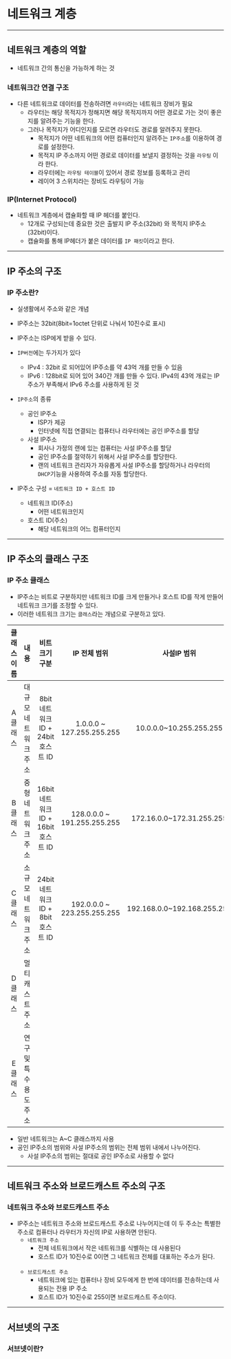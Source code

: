 # 네트워크 계층
***
## 네트워크 계층의 역할
* 네트워크 간의 통신을 가능하게 하는 것

### 네트워크간 연결 구조
* 다른 네트워크로 데이터를 전송하려면 ``라우터``라는 네트워크 장비가 필요
  * 라우터는 해당 목적지가 정해지면 해당 목적지까지 어떤 경로로 가는 것이 좋은지를 알려주는 기능을 한다.
  * 그러나 목적지가 어디인지를 모르면 라우터도 경로를 알려주지 못한다.
    * 목적지가 어떤 네트워크의 어떤 컴퓨터인지 알려주는 ``IP주소``를 이용하여 경로를 설정한다.
    * 목적지 IP 주소까지 어떤 경로로 데이터를 보낼지 결정하는 것을 ``라우팅`` 이라 한다.
    * 라우터에는 ``라우팅 테이블``이 있어서 경로 정보를 등록하고 관리
    * 레이어 3 스위치라는 장비도 라우팅이 가능

### IP(Internet Protocol)
* 네트워크 계층에서 캡슐화할 때 IP 헤더를 붙인다.
  * 12개로 구성되는데 중요한 것은 출발지 IP 주소(32bit) 와 목적지 IP주소(32bit)이다.
  * 캡슐화를 통해 IP헤더가 붙은 데이터를 ``IP 패킷``이라고 한다.
***
## IP 주소의 구조
### IP 주소란?
* 실생활에서 주소와 같은 개념
* IP주소는 32bit(8bit=1octet 단위로 나눠서 10진수로 표시)


* IP주소는 ISP에게 받을 수 있다.


* ``IP버전``에는 두가지가 있다
  * IPv4 : 32bit 로 되어있어 IP주소를 약 43억 개를 만들 수 있음
  * IPv6 : 128bit로 되어 있어 340간 개를 만들 수 있다. IPv4의 43억 개로는 IP주소가 부족해서 IPv6 주소를 사용하게 된 것


* ``IP주소``의 종류
  * 공인 IP주소
    * ISP가 제공
    * 인터넷에 직접 연결되는 컴퓨터나 라우터에는 공인 IP주소를 할당
  * 사설 IP주소
    * 회사나 가정의 랜에 있는 컴퓨터는 사설 IP주소를 할당
    * 공인 IP주소를 절약하기 위해서 사설 IP주소를 할당한다.
    * 랜의 네트워크 관리자가 자유롭게 사설 IP주소를 할당하거나 라우터의 ``DHCP``기능을 사용하여 주소를 자동 할당한다.


* IP주소 구성 = ``네트워크 ID + 호스트 ID``
  * 네트워크 ID(주소)
    * 어떤 네트워크인지
  * 호스트 ID(주소)
    * 해당 네트워크의 어느 컴퓨터인지
***
## IP 주소의 클래스 구조
### IP 주소 클래스
* IP주소는 비트로 구분하지만 네트워크 ID를 크게 만들거나 호스트 ID를 작게 만들어 네트워크 크기를 조정할 수 있다.
* 이러한 네트워크 크기는 ``클래스``라는 개념으로 구분하고 있다.  


|클래스 이름|내용|비트크기 구분|IP 전체 범위|사설IP 범위|
:---:|:---:|:---:|:---:|:---:|
|A 클래스|대규모 네트워크 주소|8bit 네트워크 ID + 24bit 호스트 ID|1.0.0.0 ~ 127.255.255.255|10.0.0.0~10.255.255.255|
|B 클래스|중형 네트워크 주소|16bit 네트워크 ID + 16bit 호스트 ID|128.0.0.0 ~ 191.255.255.255|172.16.0.0~172.31.255.255|
|C 클래스|소규모 네트워크 주소|24bit 네트워크 ID + 8bit 호스트 ID|192.0.0.0 ~ 223.255.255.255|192.168.0.0~192.168.255.255|
|D 클래스|멀티캐스트 주소||||
|E 클래스|연구 및 특수용도 주소||||

* 일반 네트워크는 A~C 클래스까지 사용
* 공인 IP주소의 범위와 사설 IP주소의 범위는 전체 범위 내에서 나누어진다.
  * 사설 IP주소의 범위는 절대로 공인 IP주소로 사용할 수 없다
***
## 네트워크 주소와 브로드캐스트 주소의 구조  
### 네트워크 주소와 브로드캐스트 주소
* IP주소는 네트워크 주소와 브로드캐스트 주소로 나누어지는데 이 두 주소는 특별한 주소로 컴퓨터나 라우터가 자신의 IP로 사용하면 안된다.
  * ``네트워크 주소``
    * 전체 네트워크에서 작은 네트워크를 식별하는 데 사용된다
    * 호스트 ID가 10진수로 0이면 그 네트워크 전체를 대표하는 주소가 된다.  
    <br>
  * ``브로드캐스트 주소``
    * 네트워크에 있는 컴퓨터나 장비 모두에게 한 번에 데이터를 전송하는데 사용되는 전용 IP 주소
    * 호스트 ID가 10진수로 255이면 브로드캐스트 주소이다.
***
## 서브넷의 구조
### 서브넷이란?

